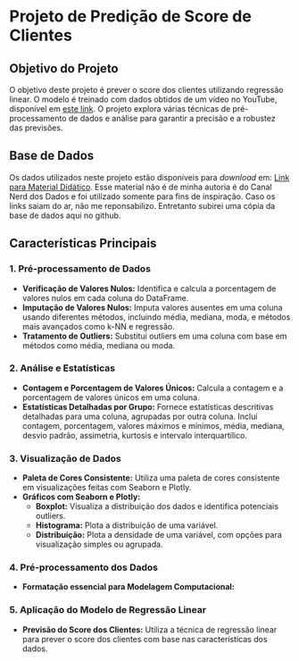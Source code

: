 # Projeto de Predição de Score de Clientes

## Objetivo do Projeto

O objetivo deste projeto é prever o score dos clientes utilizando regressão linear. O modelo é treinado com dados obtidos de um vídeo no YouTube, disponível em [este link](https://www.youtube.com/watch?v=lK8ANM7VkNU). O projeto explora várias técnicas de pré-processamento de dados e análise para garantir a precisão e a robustez das previsões.


## Base de Dados

Os dados utilizados neste projeto estão disponíveis para _download_ em: [Link para Material Didático](https://www.youtube.com/redirect?event=video_description&redir_token=QUFFLUhqbUxhRGFtZzZJT0hCVGowNUhTVXlqRk4wQkZhZ3xBQ3Jtc0tubGFGSG1iUkY1ZzB2Y1NLcThXdGRqb0I5QUttM08tUnNqdnpDSUsxRnJxY1poY1dQbElNYTJIeWlsQWFzS2NDbXFFbjJET1FRdXdocHo2cEZyMThQMGZ1MU9ENEcxUl9rUjVKTVd0N3pBM09xRlZmaw&q=https%3A%2F%2Fdocs.google.com%2Fuc%3Fexport%3Ddownload%26id%3D1TRX_JpDAhk-qtXZsZM-xJc43KCN287-E&v=lK8ANM7VkNU). Esse material não é de minha autoria é do Canal Nerd dos Dados e foi utilizado somente para fins de inspiração. Caso os links saiam do ar, não me reponsabilizo. Entretanto subirei uma cópia da base de dados aqui no github.


## Características Principais

### 1. Pré-processamento de Dados

- **Verificação de Valores Nulos:** Identifica e calcula a porcentagem de valores nulos em cada coluna do DataFrame.
- **Imputação de Valores Nulos:** Imputa valores ausentes em uma coluna usando diferentes métodos, incluindo média, mediana, moda, e métodos mais avançados como k-NN e regressão.
- **Tratamento de Outliers:** Substitui outliers em uma coluna com base em métodos como média, mediana ou moda.

### 2. Análise e Estatísticas

- **Contagem e Porcentagem de Valores Únicos:** Calcula a contagem e a porcentagem de valores únicos em uma coluna.
- **Estatísticas Detalhadas por Grupo:** Fornece estatísticas descritivas detalhadas para uma coluna, agrupadas por outra coluna. Inclui contagem, porcentagem, valores máximos e mínimos, média, mediana, desvio padrão, assimetria, kurtosis e intervalo interquartílico.

### 3. Visualização de Dados

- **Paleta de Cores Consistente:** Utiliza uma paleta de cores consistente em visualizações feitas com Seaborn e Plotly.
- **Gráficos com Seaborn e Plotly:**
  - **Boxplot:** Visualiza a distribuição dos dados e identifica potenciais outliers.
  - **Histograma:** Plota a distribuição de uma variável.
  - **Distribuição:** Plota a densidade de uma variável, com opções para visualização simples ou agrupada.

### 4. Pré-processamento dos Dados

- **Formatação essencial para Modelagem Computacional:** 

### 5. Aplicação do Modelo de Regressão Linear

- **Previsão do Score dos Clientes:** Utiliza a técnica de regressão linear para prever o score dos clientes com base nas características dos dados.
